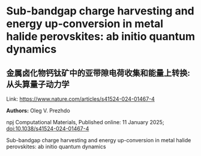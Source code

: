 # Sub-bandgap charge harvesting and energy up-conversion in metal halide perovskites: ab initio quantum dynamics

## 金属卤化物钙钛矿中的亚带隙电荷收集和能量上转换: 从头算量子动力学

Link: https://www.nature.com/articles/s41524-024-01467-4

**Authors:** Oleg V. Prezhdo

<p>npj Computational Materials, Published online: 11 January 2025; <a href="https://www.nature.com/articles/s41524-024-01467-4">doi:10.1038/s41524-024-01467-4</a></p>Sub-bandgap charge harvesting and energy up-conversion in metal halide perovskites: ab initio quantum dynamics


